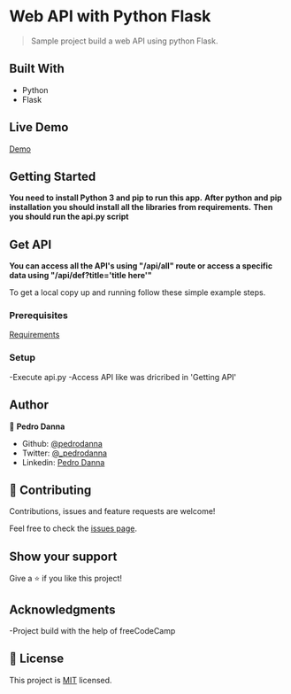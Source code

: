 # Web API with Python Flask

> Sample project build a web API using python Flask.

## Built With

- Python
- Flask

## Live Demo

[Demo](https://api-flask-pedrodanna.herokuapp.com/api/all)


## Getting Started

**You need to install Python 3 and pip to run this app.**
**After python and pip installation you should install all the libraries from requirements.**
**Then you should run the api.py script**

## Get API
**You can access all the API's using "/api/all" route or access a specific data using "/api/def?title='title here'"**


To get a local copy up and running follow these simple example steps.

### Prerequisites
[Requirements](https://github.com/pedrodanna/api-flask/blob/master/requirements.txt)

### Setup
-Execute api.py
-Access API like was dricribed in 'Getting API'


## Author

👤  **Pedro Danna**

- Github: [@pedrodanna](https://github.com/pedrodanna)
- Twitter: [@_pedrodanna](https://twitter.com/_pedrodanna)
- Linkedin: [Pedro Danna](https://www.linkedin.com/in/pedro-danna-730690189/)


## 🤝  Contributing

Contributions, issues and feature requests are welcome!

Feel free to check the [issues page](https://github.com/pedrodanna/api-flask/issues).

## Show your support

Give a ⭐️ if you like this project!

## Acknowledgments

-Project build with the help of freeCodeCamp

## 📝 License

This project is [MIT](https://github.com/pedrodanna/api-flask/blob/master/LICENSE) licensed.
